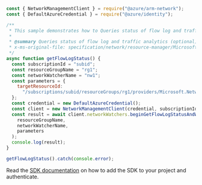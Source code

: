 ```javascript
const { NetworkManagementClient } = require("@azure/arm-network");
const { DefaultAzureCredential } = require("@azure/identity");

/**
 * This sample demonstrates how to Queries status of flow log and traffic analytics (optional) on a specified resource.
 *
 * @summary Queries status of flow log and traffic analytics (optional) on a specified resource.
 * x-ms-original-file: specification/network/resource-manager/Microsoft.Network/stable/2021-08-01/examples/NetworkWatcherFlowLogStatusQuery.json
 */
async function getFlowLogStatus() {
  const subscriptionId = "subid";
  const resourceGroupName = "rg1";
  const networkWatcherName = "nw1";
  const parameters = {
    targetResourceId:
      "/subscriptions/subid/resourceGroups/rg1/providers/Microsoft.Network/networkSecurityGroups/nsg1",
  };
  const credential = new DefaultAzureCredential();
  const client = new NetworkManagementClient(credential, subscriptionId);
  const result = await client.networkWatchers.beginGetFlowLogStatusAndWait(
    resourceGroupName,
    networkWatcherName,
    parameters
  );
  console.log(result);
}

getFlowLogStatus().catch(console.error);
```

Read the [SDK documentation](https://github.com/Azure/azure-sdk-for-js/blob/%40azure%2Farm-network_28.0.0/sdk/network/arm-network/README.md) on how to add the SDK to your project and authenticate.
